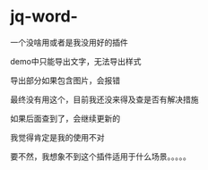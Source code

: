 # jq-word-
一个没啥用或者是我没用好的插件

demo中只能导出文字，无法导出样式

导出部分如果包含图片，会报错

最终没有用这个，目前我还没来得及查是否有解决措施

如果后面查到了，会继续更新的

我觉得肯定是我的使用不对

要不然，我想象不到这个插件适用于什么场景。。。。。
